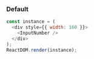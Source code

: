 ### Default

<!--start-code-->

```js
const instance = (
  <div style={{ width: 160 }}>
    <InputNumber />
  </div>
);
ReactDOM.render(instance);
```

<!--end-code-->
